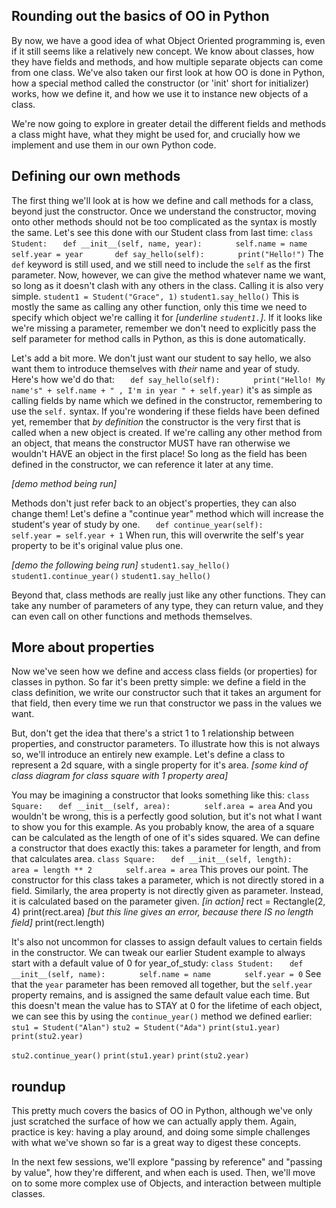 ## Rounding out the basics of OO in Python
By now, we have a good idea of what Object Oriented programming is, even if it still seems like a relatively new concept. We know about classes, how they have fields and methods, and how multiple separate objects can come from one class. We've also taken our first look at how OO is done in Python, how a special method called the constructor (or 'init' short for initializer) works, how we define it, and how we use it to instance new objects of a class.

We're now going to explore in greater detail the different fields and methods a class might have, what they might be used for, and crucially how we implement and use them in our own Python code.

## Defining our own methods
The first thing we'll look at is how we define and call methods for a class, beyond just the constructor. Once we understand the constructor, moving onto other methods should not be too complicated as the syntax is mostly the same. Let's see this done with our Student class from last time:
 `class Student:`
`   def __init__(self, name, year):`
`       self.name = name`
`       self.year = year`
`   `
`   def say_hello(self):`
`       print("Hello!")`
The `def` keyword is still used, and we still need to include the `self` as the first parameter. Now, however, we can give the method whatever name we want, so long as it doesn't clash with any others in the class. Calling it is also very simple.
`student1 = Student("Grace", 1)`
`student1.say_hello()`
This is mostly the same as calling any other function, only this time we need to specify which object we're calling it for *[underline `student1.`]*. If it looks like we're missing a parameter, remember we don't need to explicitly pass the self parameter for method calls in Python, as this is done automatically.

Let's add a bit more. We don't just want our student to say hello, we also want them to introduce themselves with *their* name and year of study. Here's how we'd do that:
`   def say_hello(self):`
`       print("Hello! My name's" + self.name + " , I'm in year " + self.year)`
it's as simple as calling fields by name which we defined in the constructor, remembering to use the `self.` syntax. If you're wondering if these fields have been defined yet, remember that *by definition* the constructor is the very first that is called when a new object is created. If we're calling any other method from an object, that means the constructor MUST have ran otherwise we wouldn't HAVE an object in the first place! So long as the field has been defined in the constructor, we can reference it later at any time.

*[demo method being run]*

Methods don't just refer back to an object's properties, they can also change them! Let's define a "continue year" method which will increase the student's year of study by one.
`   def continue_year(self):`
`       self.year = self.year + 1`
When run, this will overwrite the self's year property to be it's original value plus one.

*[demo the following being run]*
`student1.say_hello()`
`student1.continue_year()`
`student1.say_hello()`

Beyond that, class methods are really just like any other functions. They can take any number of parameters of any type, they can return value, and they can even call on other functions and methods themselves.

## More about properties
Now we've seen how we define and access class fields (or properties) for classes in python. So far it's been pretty simple: we define a field in the class definition, we write our constructor such that it takes an argument for that field, then every time we run that constructor we pass in the values we want. 

But, don't get the idea that there's a strict 1 to 1 relationship between properties, and constructor parameters. To illustrate how this is not always so, we'll introduce an entirely new example. Let's define a class to represent a 2d square, with a single property for it's area.
*[some kind of class diagram for class square with 1 property area]*

You may be imagining a constructor that looks something like this:
`class Square:`
`   def __init__(self, area):`
`       self.area = area`
And you wouldn't be wrong, this is a perfectly good solution, but it's not what I want to show you for this example. As you probably know, the area of a square can be calculated as the length of one of it's sides squared. We can define a constructor that does exactly this: takes a parameter for length, and from that calculates area.
`class Square:`
`   def __init__(self, length):`
`       area = length ** 2`
`       self.area = area`
This proves our point. The constructor for this class takes a parameter, which is not directly stored in a field. Similarly, the area property is not directly given as parameter. Instead, it is calculated based on the parameter given.
*[in action]*
rect = Rectangle(2, 4)
print(rect.area)
*[but this line gives an error, because there IS no length field]*
print(rect.length)

It's also not uncommon for classes to assign default values to certain fields in the constructor. We can tweak our earlier Student example to always start with a default value of 0 for year_of_study:
 `class Student:`
`   def __init__(self, name):`
`       self.name = name`
`       self.year = 0`
See that the `year` parameter has been removed all together, but the `self.year` property remains, and is assigned the same default value each time. But this doesn't mean the value has to STAY at 0 for the lifetime of each object, we can see this by using the `continue_year()` method we defined earlier:
`stu1 = Student("Alan")`
`stu2 = Student("Ada")`
`print(stu1.year)`
`print(stu2.year)`

`stu2.continue_year()`
`print(stu1.year)`
`print(stu2.year)`

## roundup
This pretty much covers the basics of OO in Python, although we've only just scratched the surface of how we can actually apply them. Again, practice is key: having a play around, and doing some simple challenges with what we've shown so far is a great way to digest these concepts.

In the next few sessions, we'll explore "passing by reference" and "passing by value", how they're different, and when each is used. Then, we'll move on to some more complex use of Objects, and interaction between multiple classes.